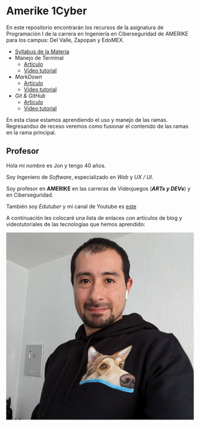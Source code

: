 # Amerike 1Cyber

En este repositorio encontrarán los recursos de la asignatura de Programación I de la carrera en Ingeniería en Ciberseguridad de AMERIKE para los campus: Del Valle, Zapopan y EdoMEX.

- [Syllabus de la Materia](./assets/Syllabus_2025_1_Programacion_I.pdf)
- Manejo de Terminal
  - [Artículo](https://jonmircha.com/terminal)
  - [Video tutorial](https://www.youtube.com/watch?v=Pi0KVD4xTbc)
- _MarkDown_
  - [Artículo](https://jonmircha.com/markdown)
  - [Video tutorial](https://www.youtube.com/watch?v=FlsoBiteuPM)
- _Git & GitHub_
  - [Artículo](https://jonmircha.com/git)
  - [Video tutorial](https://www.youtube.com/watch?v=suzMNqDQiyU)

En esta clase estamos aprendiendo el uso y manejo de las ramas. Regresandso de receso veremos como fusionar el contenido de las ramas en la rama principal.

## Profesor

Hola mi nombre es Jon y tengo 40 años.

Soy Ingeniero de _Software_, especializado en _Web_ y _UX / UI_.

Soy profesor en **AMERIKE** en las carreras de Videojuegos (_**ARTs y DEVs**_) y en Ciberseguridad.

También soy _Edutuber_ y mi canal de Youtube es [este](https://youtube.com/jonmircha)

A continuación les colocaré una lista de enlaces con artículos de blog y videotutoriales de las tecnologías que hemos aprendido:

![Jon MirCha](./assets/jonmircha.jpg)
